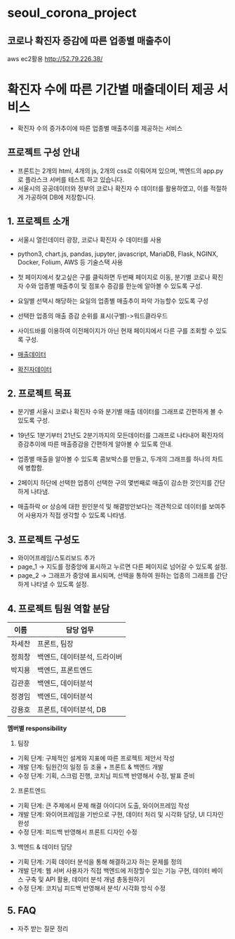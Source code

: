 # seoul_corona_project

## 코로나 확진자 증감에 따른 업종별 매출추이
aws ec2활용
http://52.79.226.38/
# 확진자 수에 따른 기간별 매출데이터 제공 서비스
- 확진자 수의 증가추이에 따른 업종별 매출추이를 제공하는 서비스

## 프로젝트 구성 안내
- 프론트는 2개의 html, 4개의 js, 2개의 css로 이뤄어져 있으며, 백엔드의 app.py로 플라스크 서버를 테스트 하고 있습니다.
- 서울시의 공공데이터와 정부의 코로나 확진자 수 데이터를 활용하였고, 이를 적절하게 가공하여 DB에 저장합니다.

## 1. 프로젝트 소개
- 서울시 열린데이터 광장, 코로나 확진자 수 데이터를 사용
- python3, chart.js, pandas, jupyter, javascript, MariaDB, Flask, NGINX, Docker, Folium, AWS 등 기술스택 사용
- 첫 페이지에서 찾고싶은 구를 클릭하면 두번째 페이지로 이동, 분기별 코로나 확진자 수와 업종별 매출추이 및 점포수 증감를 한눈에 알아볼 수 있도록 구성.
- 요일별 선택시 해당하는 요일의 업종별 매출추이 파악 가능할수 있도록 구성
- 선택한 업종의 매출 증감 순위를 표시(구별)->워드클라우드
- 사이드바를 이용하여 이전페이지가 아닌 현재 페이지에서 다른 구를 조회할 수 있도록 구성.


- [매출데이터](https://data.seoul.go.kr/dataList/OA-15572/S/1/datasetView.do)
- [확진자데이터](https://data.seoul.go.kr/dataList/OA-20279/S/1/datasetView.do)

## 2. 프로젝트 목표

- 분기별 서울시 코로나 확진자 수와 분기별 매출 데이터를 그래프로 간편하게 볼 수 있도록 구성.
- 19년도 1분기부터 21년도 2분기까지의 모든데이터를 그래프로 나타내어 확진자의 증감추이에 따른 매출증감을 간편하게 알아볼 수 있도록 안내.
- 업종별 매출을 알아볼 수 있도록 콤보박스를 만들고, 두개의 그래프를 하나의 차트에 병합함.
- 2페이지 하단에 선택한 업종이 선택한 구의 몇번째로 매출이 감소한 것인지를 간단하게 나타냄.

- 매출하락 or 상승에 대한 원인분석 및 해결방안보다는 객관적으로 데이터를 보여주어 사용자가 직접 생각할 수 있도록 나타냄.


## 3. 프로젝트 구성도
  - 와이어프레임/스토리보드 추가
  - page_1 -> 지도를 정중앙에 표시하고 누르면 다른 페이지로 넘어갈 수 있도록 설정.
  - page_2 -> 그래프가 중앙에 표시되며, 선택을 통하여 원하는 업종의 그래프를 간단하게 나타낼 수 있도록 설정.

## 4. 프로젝트 팀원 역할 분담
| 이름 | 담당 업무 |
| ----- | ------ |
| 차세찬 | 프론트, 팀장 |
| 정희창 | 백엔드, 데이터분석, 드라이버 |
| 박지용 | 백엔드, 프론트엔드 |
| 김관훈 | 백엔드, 데이터분석 |
| 정경임 | 백엔드, 데이터분석 |
| 강용호 | 프론트, 데이터분석, DB |



**멤버별 responsibility**

1. 팀장 

- 기획 단계: 구체적인 설계와 지표에 따른 프로젝트 제안서 작성
- 개발 단계: 팀원간의 일정 등 조율 + 프론트 & 백엔드 개발
- 수정 단계: 기획, 스크럼 진행, 코치님 피드백 반영해서 수정, 발표 준비

2. 프론트엔드 

- 기획 단계: 큰 주제에서 문제 해결 아이디어 도출, 와이어프레임 작성
- 개발 단계: 와이어프레임을 기반으로 구현, 데이터 처리 및 시각화 담당, UI 디자인 완성
- 수정 단계: 피드백 반영해서 프론트 디자인 수정

 3. 백엔드 & 데이터 담당  

- 기획 단계: 기획 데이터 분석을 통해 해결하고자 하는 문제를 정의
- 개발 단계: 웹 서버 사용자가 직접 백엔드에 저장할수 있는 기능 구현, 데이터 베이스 구축 및 API 활용, 데이터 분석 개념 총동원하기
- 수정 단계: 코치님 피드백 반영해서 분석/ 시각화 방식 수정


## 5. FAQ
  - 자주 받는 질문 정리
